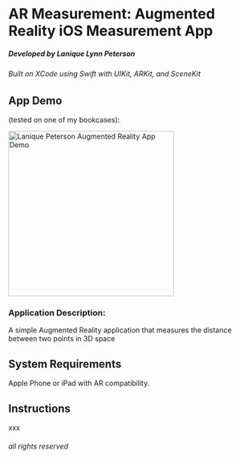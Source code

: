 # AR Measurement: Augmented Reality iOS Measurement App
##### Developed by Lanique Lynn Peterson
###### Built on XCode using Swift with UIKit, ARKit, and SceneKit

## App Demo 
(tested on one of my bookcases):

[<img src="https://media.giphy.com/media/3PpCUqPtu0KJWQwulU/giphy-downsized.gif" width="330" alt="Lanique Peterson Augmented Reality App Demo">](https://github.com/La-Nique/)

### Application Description:

A simple Augmented Reality application that measures the distance between two points in 3D space

## System Requirements
Apple Phone or iPad with AR compatibility.

## Instructions
xxx

###### all rights reserved
